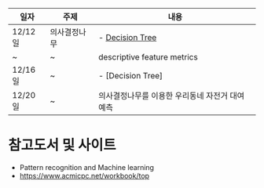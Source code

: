 일자 | 주제 |내용
-------- | -----------|-------------------------------
12/12일|의사결정나무| - [Decision Tree](task/Decision_Tree1_copy.pdf)
~|~|descriptive feature metrics
12/16일|~| - [Decision Tree]
12/20일|~| 의사결정나무를 이용한 우리동네 자전거 대여 예측


# 참고도서 및 사이트
  - Pattern recognition and Machine learning
  - https://www.acmicpc.net/workbook/top
